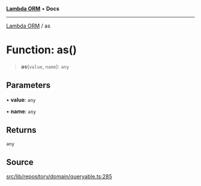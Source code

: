 [**Lambda ORM**](../README.md) • **Docs**

***

[Lambda ORM](../README.md) / as

# Function: as()

> **as**(`value`, `name`): `any`

## Parameters

• **value**: `any`

• **name**: `any`

## Returns

`any`

## Source

[src/lib/repository/domain/queryable.ts:285](https://github.com/lambda-orm/lambdaorm-base/blob/7ab89b6bcd2fea05971e688ab15feca3a500d972/src/lib/repository/domain/queryable.ts#L285)
